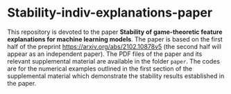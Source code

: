 # Stability-indiv-explanations-paper

This repository is devoted to the paper **Stability of game-theoretic feature explanations for machine learning models**. The paper is based on the first half of the preprint https://arxiv.org/abs/2102.10878v5 (the second half will appear as an independent paper). The PDF files of the paper and its relevant supplemental material are available in the folder `paper`. The codes are for the numerical examples outlined in the first section of the supplemental material which demonstrate the stability results established in the paper. 